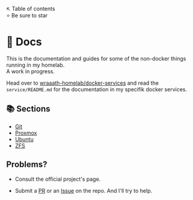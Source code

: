 ↖️ Table of contents \
⭐ Be sure to star

# 📖 Docs
This is the documentation and guides for some of the non-docker things running in my homelab. \
A work in progress.

Head over to [wraaath-homelab/docker-services](https://github.com/wraaath-homelab/docker-services) and read the `service/README.md` for the documentation in my specifik docker services.

## 📚 Sections
* [Git](git/)
* [Proxmox](proxmox/)
* [Ubuntu](ubuntu/)
* [ZFS](zfs/)

## Problems?
* Consult the official project's page.

* Submit a [PR](https://github.com/wraaath-homelab/docs/pulls) or an [Issue](https://github.com/wraaath-homelab/docs/issues) on the repo. And I'll try to help.
